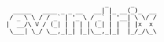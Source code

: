 <pre>

                              _      _
     _____   ____ _ _ __   __| |_ __(_)_  __
    / _ \ \ / / _` | '_ \ / _` | '__| \ \/ /
   |  __/\ V / (_| | | | | (_| | |  | |x  x
    \___| \_/ \__,_|_| |_|\__,_|_|  |_/_/\_\

</pre>
